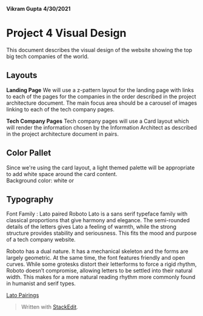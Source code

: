 **Vikram Gupta** **4/30/2021**

# **Project 4 Visual Design**

This document describes the visual design of the website showing the top big tech companies of the world.

## **Layouts**

**Landing Page**
We will use a z-pattern layout for the landing page with links to each of the pages for the companies in the order described in the project architecture document.  The main focus area should be a carousel of images linking to each of the tech company pages.

**Tech Company Pages**
Tech company pages will use a Card layout which will render the information chosen by the Information Architect as described in the project architecture document in pairs.


## **Color Pallet**
Since we're using the card layout, a light themed palette will be appropriate to add white space around the card content.  
Background color: white or 

## **Typography**
Font Family : Lato paired Roboto
Lato is a sans serif typeface family with classical proportions that give harmony and elegance.  The semi-rounded details of the letters gives Lato a feeling of warmth, while the strong structure provides stability and seriousness.  This fits the mood and purpose of a tech company website.

Roboto has a dual nature. It has a mechanical skeleton and the forms are largely geometric. At the same time, the font features friendly and open curves. While some grotesks distort their letterforms to force a rigid rhythm, Roboto doesn’t compromise, allowing letters to be settled into their natural width. This makes for a more natural reading rhythm more commonly found in humanist and serif types.

[Lato Pairings](https://fonts.google.com/specimen/Lato#pairings)




> Written with [StackEdit](https://stackedit.io/).
<!--stackedit_data:
eyJoaXN0b3J5IjpbLTE3NTg5MzcxNDgsNjQ4NTA2NDUwLC0yND
MyMTM3ODAsNjgzOTgzMzEzLDEzMDQ4MjkzNzQsMTU3Njc2NDE0
MCwxMDQ2NDI3MTM3XX0=
-->